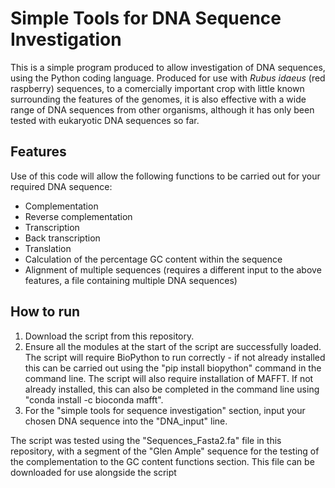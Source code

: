 # Simple Tools for DNA Sequence Investigation
This is a simple program produced to allow investigation of DNA sequences, using the Python coding language. Produced for use with _Rubus idaeus_ (red raspberry) sequences, to a comercially important crop with little known surrounding the features of the genomes, it is also effective with a wide range of DNA sequences from other organisms, although it has only been tested with eukaryotic DNA sequences so far. 

## Features
Use of this code will allow the following functions to be carried out for your required DNA sequence:
- Complementation
- Reverse complementation
- Transcription
- Back transcription
- Translation
- Calculation of the percentage GC content within the sequence
- Alignment of multiple sequences (requires a different input to the above features, a file containing multiple DNA sequences)

## How to run
1. Download the script from this repository.
2. Ensure all the modules at the start of the script are successfully loaded. The script will require BioPython to run correctly - if not already installed this can be carried out using the "pip install biopython" command in the command line. The script will also require installation of MAFFT. If not already installed, this can also be completed in the command line using "conda install -c bioconda mafft".
3. For the "simple tools for sequence investigation" section, input your chosen DNA sequence into the "DNA_input" line.







The script was tested using the "Sequences_Fasta2.fa" file in this repository, with a segment of the "Glen Ample" sequence for the testing of the complementation to the GC content functions section. This file can be downloaded for use alongside the script
